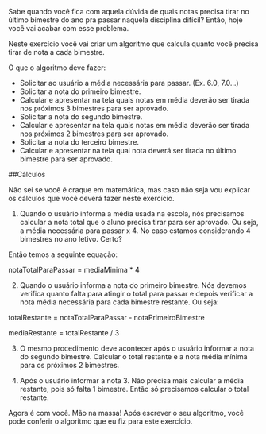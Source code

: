 Sabe quando você fica com aquela dúvida de quais notas precisa tirar no último bimestre do ano pra passar naquela disciplina difícil? Então, hoje você vai acabar com esse problema.

Neste exercício você vai criar um algoritmo que calcula quanto você precisa tirar de nota a cada bimestre.

O que o algoritmo deve fazer:

- Solicitar ao usuário a média necessária para passar. (Ex. 6.0, 7.0…)
- Solicitar a nota do primeiro bimestre.
- Calcular e apresentar na tela quais notas em média deverão ser tirada nos próximos 3 bimestres para ser aprovado.
- Solicitar a nota do segundo bimestre.
- Calcular e apresentar na tela quais notas em média deverão ser tirada nos próximos 2 bimestres para ser aprovado.
- Solicitar a nota do terceiro bimestre.
- Calcular e apresentar na tela qual nota deverá ser tirada no último bimestre para ser aprovado.

##Cálculos

Não sei se você é craque em matemática, mas caso não seja vou explicar os cálculos que você deverá fazer neste exercício.

1. Quando o usuário informa a média usada na escola, nós precisamos calcular a nota total que o aluno precisa tirar para ser aprovado. Ou seja, a média necessária para passar x 4. No caso estamos considerando 4 bimestres no ano letivo. Certo?

Então temos a seguinte equação:

notaTotalParaPassar = mediaMinima * 4

2. Quando o usuário informa a nota do primeiro bimestre. Nós devemos verifica quanto falta para atingir o total para passar e depois verificar a nota média necessária para cada bimestre restante.
Ou seja:

totalRestante = notaTotalParaPassar - notaPrimeiroBimestre

mediaRestante = totalRestante / 3

3. O mesmo procedimento deve acontecer após o usuário informar a nota do segundo bimestre. Calcular o total restante e a nota média mínima para os próximos 2 bimestres.

4. Após o usuário informar a nota 3. Não precisa mais calcular a média restante, pois só falta 1 bimestre. Então só precisamos calcular o total restante.

Agora é com você. Mão na massa! Após escrever o seu algoritmo, você pode conferir o algoritmo que eu fiz para este exercício.
